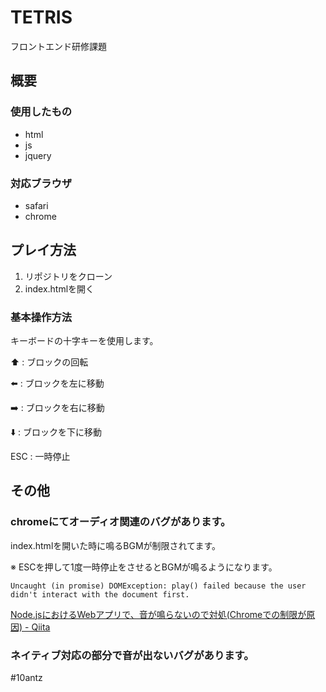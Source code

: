 # TETRIS
フロントエンド研修課題

## 概要
### 使用したもの
* html
* js
* jquery

### 対応ブラウザ
* safari
* chrome

## プレイ方法
1. リポジトリをクローン
2. index.htmlを開く

### 基本操作方法
キーボードの十字キーを使用します。

⬆️ : ブロックの回転

⬅️ : ブロックを左に移動

➡️ : ブロックを右に移動

⬇️ : ブロックを下に移動

ESC : 一時停止

## その他
### chromeにてオーディオ関連のバグがあります。

index.htmlを開いた時に鳴るBGMが制限されてます。

※ ESCを押して1度一時停止をさせるとBGMが鳴るようになります。
```
Uncaught (in promise) DOMException: play() failed because the user didn't interact with the document first.
```
 [Node.jsにおけるWebアプリで、音が鳴らないので対処(Chromeでの制限が原因) - Qiita](https://qiita.com/A-Kouki/items/40020f7ef30a4e3b6d79)
<br>


### ネイティブ対応の部分で音が出ないバグがあります。

#10antz
